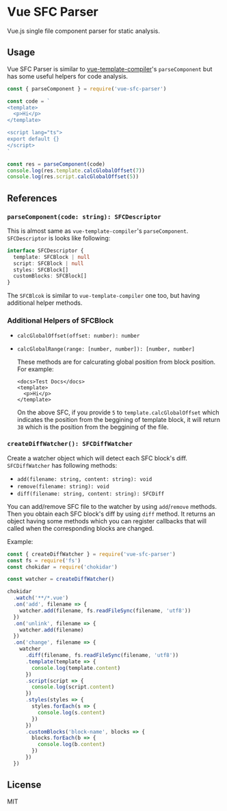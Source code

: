 # Vue SFC Parser

Vue.js single file component parser for static analysis.

## Usage

Vue SFC Parser is similar to [vue-template-compiler](https://www.npmjs.com/package/vue-template-compiler)'s `parseComponent` but has some useful helpers for code analysis.

```js
const { parseComponent } = require('vue-sfc-parser')

const code = `
<template>
  <p>Hi</p>
</template>

<script lang="ts">
export default {}
</script>
`

const res = parseComponent(code)
console.log(res.template.calcGlobalOffset(7))
console.log(res.script.calcGlobalOffset(5))
```

## References

### `parseComponent(code: string): SFCDescriptor`

This is almost same as `vue-template-compiler`'s `parseComponent`. `SFCDescriptor` is looks like following:

```ts
interface SFCDescriptor {
  template: SFCBlock | null
  script: SFCBlock | null
  styles: SFCBlock[]
  customBlocks: SFCBlock[]
}
```

The `SFCBlcok` is similar to `vue-template-compiler` one too, but having additional helper methods.

### Additional Helpers of SFCBlock

* `calcGlobalOffset(offset: number): number`
* `calcGlobalRange(range: [number, number]): [number, number]`

  These methods are for calcurating global position from block position. For example:

  ```vue
  <docs>Test Docs</docs>
  <template>
    <p>Hi</p>
  </template>
  ```

  On the above SFC, if you provide `5` to `template.calcGlobalOffset` which indicates the position from the beggining of template block, it will return `38` which is the position from the beggining of the file.

### `createDiffWatcher(): SFCDiffWatcher`

Create a watcher object which will detect each SFC block's diff. `SFCDiffWatcher` has following methods:

* `add(filename: string, content: string): void`
* `remove(filename: string): void`
* `diff(filename: string, content: string): SFCDiff`

You can add/remove SFC file to the watcher by using `add`/`remove` methods. Then you obtain each SFC block's diff by using `diff` method. It returns an object having some methods which you can register callbacks that will called when the corresponding blocks are changed.

Example:

```js
const { createDiffWatcher } = require('vue-sfc-parser')
const fs = require('fs')
const chokidar = require('chokidar')

const watcher = createDiffWatcher()

chokidar
  .watch('**/*.vue')
  .on('add', filename => {
    watcher.add(filename, fs.readFileSync(filename, 'utf8'))
  })
  .on('unlink', filename => {
    watcher.add(filename)
  })
  .on('change', filename => {
    watcher
      .diff(filename, fs.readFileSync(filename, 'utf8'))
      .template(template => {
        console.log(template.content)
      })
      .script(script => {
        console.log(script.content)
      })
      .styles(styles => {
        styles.forEach(s => {
          console.log(s.content)
        })
      })
      .customBlocks('block-name', blocks => {
        blocks.forEach(b => {
          console.log(b.content)
        })
      })
  })
```

## License

MIT
